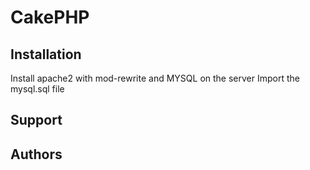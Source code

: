 CakePHP
=======



Installation
----------------

Install apache2 with mod-rewrite and MYSQL on the server
Import the mysql.sql file

Support
------------

Authors
------------